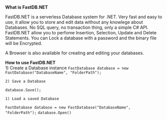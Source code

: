 **What is FastDB.NET**

FastDB.NET is a serverless Database system for .NET.
Very fast and easy to use, it allow you to store and edit data without any knowlege about Databases.
No SQL query, no transaction thing, only a simple C# API.
FastDB.NET allow you to perfome Insertion, Selection, Update and Delete Statements.
You can Lock a database with a password and the binary file will be Encrypted.

A Browser is also available for creating and editing your databases.

**How to use FastDB.NET**<br/>
    1) Create a Database instance
 `FastDatabase database = new FastDatabase("DatabaseName", "FolderPath");`

    2) Save a Database
 `database.Save();`

    1) Load a saved Database
 `FastDatabase database = new FastDatabase("DatabaseName", "FolderPath");`
 `database.Open()`